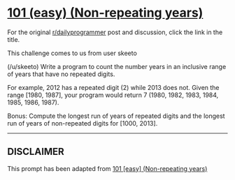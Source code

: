 # [101 (easy) (Non-repeating years)](https://www.reddit.com/r/dailyprogrammer/comments/10l8ay/9272012_challenge_101_easy_nonrepeating_years/)

For the original [r/dailyprogrammer](https://www.reddit.com/r/dailyprogrammer/) post and discussion, click the link in the title.

This challenge comes to us from user skeeto

(/u/skeeto)
Write a program to count the number years in an inclusive range of years that have no repeated digits.

For example, 2012 has a repeated digit (2) while 2013 does not. Given the range [1980, 1987], your program would return 7 (1980, 1982, 1983, 1984, 1985, 1986, 1987).

Bonus: Compute the longest run of years of repeated digits and the longest run of years of non-repeated digits for [1000, 2013].


----
## **DISCLAIMER**
This prompt has been adapted from [101 [easy] (Non-repeating years)](https://www.reddit.com/r/dailyprogrammer/comments/10l8ay/9272012_challenge_101_easy_nonrepeating_years/
)
